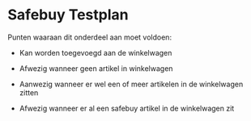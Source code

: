 # Safebuy Testplan

Punten waaraan dit onderdeel aan moet voldoen:

- Kan worden toegevoegd aan de winkelwagen

- Afwezig wanneer geen artikel in winkelwagen

- Aanwezig wanneer er wel een of meer artikelen in de winkelwagen zitten

- Afwezig wanneer er al een safebuy artikel in de winkelwagen zit
